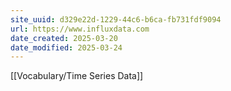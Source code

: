 ```yaml
---
site_uuid: d329e22d-1229-44c6-b6ca-fb731fdf9094
url: https://www.influxdata.com
date_created: 2025-03-20
date_modified: 2025-03-24
---
```


[[Vocabulary/Time Series Data]]
